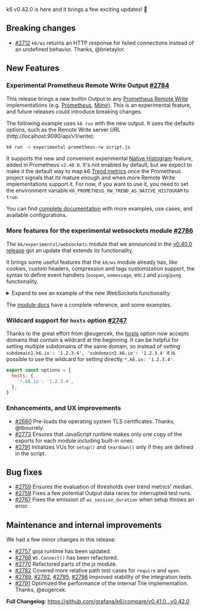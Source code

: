 k6 v0.42.0 is here and it brings a few exciting updates! :tada:

## Breaking changes

- [#2712](https://github.com/grafana/k6/pull/2712) `k6/ws` returns an HTTP response for failed connections instead of an undefined behavior. Thanks, @brietaylor.

## New Features

### Experimental Prometheus Remote Write Output [#2784](https://github.com/grafana/k6/pull/2784)

This release brings a new builtin Output to any [Prometheus Remote Write](https://docs.google.com/document/d/1LPhVRSFkGNSuU1fBd81ulhsCPR4hkSZyyBj1SZ8fWOM/edit) implementations (e.g. [Prometheus](https://prometheus.io/docs/prometheus/latest/feature_flags/#remote-write-receiver), [Mimir](https://grafana.com/docs/mimir/latest/operators-guide/reference-http-api/#remote-write)). This is an experimental feature, and future releases could introduce breaking changes.

The following example uses `k6 run` with the new output. It uses the defaults options, such as the Remote Write server URL (http://localhost:9090/api/v1/write):

```sh
k6 run -o experimental-prometheus-rw script.js
```

It supports the new and convenient experimental [Native Histogram](https://prometheus.io/docs/practices/histograms) feature, added in Prometheus `v2.40.0`. It's not enabled by default, but we expect to make it the default way to map k6 [Trend metrics](https://k6.io/docs/javascript-api/k6-metrics/trend) once the Prometheus project signals that its mature enough and when more Remote Write implementations support it. For now, if you want to use it, you need to set the environment variable `K6_PROMETHEUS_RW_TREND_AS_NATIVE_HISTOGRAM` to `true`.

You can find [complete documentation](https://k6.io/docs/results-output/real-time/prometheus-rw) with more examples, use cases, and available configurations.

### More features for the experimental websockets module [#2786](https://github.com/grafana/k6/pull/2786) 

The `k6/experimental/websockets` module that we announced in the [v0.40.0 release](https://github.com/grafana/k6/releases/tag/v0.40.0) got an update that extends its functionality.

It brings some useful features that the `k6/ws` module already has, like cookies, custom headers, compression and tags customization support, the syntax to define event handlers (`onopen`, `onmessage`, etc.) and `ping`/`pong` functionality.

<details>
<summary> Expand to see an example of the new WebSockets functionality</summary>

This example customizes tags for a WebSocket connection, sets up handlers using the new `on*` syntax, and demonstrates the `ping`/`pong` feature.

```javascript
import { WebSocket } from "k6/experimental/websockets"
import { setTimeout, clearTimeout, setInterval, clearInterval } from "k6/experimental/timers"

const CLOSED_STATE = 3

export default function () {
    var url = "ws://localhost:10000";
    var params = { "tags": { "my_tag": "hello" } };

    let ws = new WebSocket(url, null, params)
    
    ws.onopen = () => {
        console.log('connected')
        ws.send(Date.now().toString())        
    }

    let intervalId = setInterval(() => {
        ws.ping();
        console.log("Pinging every 1 sec (setInterval test)")
    }, 1000);

    let timeout1id = setTimeout(function () {
        console.log('2 seconds passed, closing the socket')
        clearInterval(intervalId)
        ws.close()
        
    }, 2000);

    ws.onclose = () => {
        clearTimeout(timeout1id);

        console.log('disconnected')
    }

    
    ws.onping = () => {
        console.log("PING!")
    }

    ws.onpong = () => {
        console.log("PONG!")
    }

    // Multiple event handlers on the same event
    ws.addEventListener("pong", () => {
        console.log("OTHER PONG!")
    })

    ws.onmessage = (m) => {
        let parsed = parseInt(m.data, 10)
        if (Number.isNaN(parsed)) {
            console.log('Not a number received: ', m.data)

            return
        }

        console.log(`Roundtrip time: ${Date.now() - parsed} ms`);        

        let timeoutId = setTimeout(function() {
            if (ws.readyState == CLOSED_STATE) {
                console.log("Socket closed, not sending anything");

                clearTimeout(timeoutId);
                return;
            }

            ws.send(Date.now().toString())
        }, 500);
    }   

    ws.onerror = (e) => {
        if (e.error != "websocket: close sent") {
            console.log('An unexpected error occurred: ', e.error);
        }
    };  
};
```
</details>

The [module docs](https://k6.io/docs/javascript-api/k6-experimental/websockets) have a complete reference, and some examples.

### Wildcard support for `hosts` option [#2747](https://github.com/grafana/k6/pull/2747)

Thanks to the great effort from @eugercek, the [hosts](https://k6.io/docs/using-k6/k6-options/reference/#hosts) option now accepts domains that contain a wildcard at the beginning.
It can be helpful for setting multiple subdomains of the same domain, so instead of setting `subdomain1.k6.io': '1.2.3.4', 'subdomain2.k6.io': '1.2.3.4'` it is possible to use the wildcard for setting directly `*.k6.io: '1.2.3.4'`.

```js
export const options = {
  hosts: {
    '*.k6.io': '1.2.3.4',
  },
}
```

### Enhancements, and UX improvements

- [#2660](https://github.com/grafana/k6/pull/2660) Pre-loads the operating system TLS certificates. Thanks, @tbourrely.
- [#2773](https://github.com/grafana/k6/pull/2773) Ensures that JavaScript runtime makes only one copy of the exports for each module including built-in ones.
- [#2791](https://github.com/grafana/k6/pull/2791) Initializes VUs for `setup()` and `teardown()` only if they are defined in the script.

## Bug fixes

- [#2759](https://github.com/grafana/k6/pull/2759) Ensures the evaluation of thresholds over trend metrics' median.
- [#2759](https://github.com/grafana/k6/pull/2789) Fixes a few potential Output data races for interrupted test runs.
- [#2767](https://github.com/grafana/k6/pull/2767) Fixes the emission of `ws_session_duration` when setup throws an error.

## Maintenance and internal improvements

We had a few minor changes in this release:

- [#2757](https://github.com/grafana/k6/pull/2757) goja runtime has been updated.
- [#2768](https://github.com/grafana/k6/pull/2768) `WS.Connect()` has been refactored.
- [#2770](https://github.com/grafana/k6/pull/2770) Refactored parts of the js module.
- [#2782](https://github.com/grafana/k6/pull/2782) Covered more relative path test cases for `require` and `open`.
- [#2789](https://github.com/grafana/k6/pull/2789), [#2792](https://github.com/grafana/k6/pull/2792), [#2795](https://github.com/grafana/k6/pull/2795), [#2796](https://github.com/grafana/k6/pull/2796) Improved stability of the integration tests.
- [#2791](https://github.com/grafana/k6/pull/2777) Optimized the performance of the internal Trie implementation. Thanks, @eugercek.

**Full Changelog**: https://github.com/grafana/k6/compare/v0.41.0...v0.42.0
